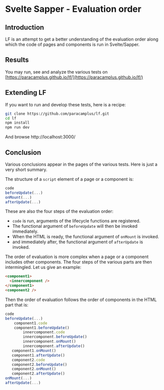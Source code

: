 # Svelte Sapper - Evaluation order

## Introduction

LF is an attempt to get a better understanding of the evaluation order
along which the code of pages and components is run in Svelte/Sapper.

## Results

You may run, see and analyze the various tests on 
[https://paracamplus.github.io/lf/](https://paracamplus.github.io/lf/)

## Extending LF

If you want to run and develop these tests, here is a recipe:

```bash
git clone https://github.com/paracamplus/lf.git
cd lf 
npm install
npm run dev
```

And browse http://localhost:3000/

## Conclusion

Various conclusions appear in the pages of the various tests. Here is
just a very short summary.

The structure of a `script` element of a page or a component is:

``` javascript
code
beforeUpdate(...)
onMount(...)
afterUpdate(...)
```

These are also the four steps of the evaluation order:

- `code` is run, arguments of the lifecycle functions are registered. 
- The functional argument of `beforeUpdate` will then be invoked immediately.
- When the HTML is ready, the functional argument of `onMount` is invoked.
- and immediately after, the functional argument of `afterUpdate` is invoked.

The order of evaluation is more complex when a page or a component
includes other components. The four steps of the various parts are
then intermingled. Let us give an example:

``` html
<component1>
  <innercomponent />
</component1>
<component2 /> 
```

Then the order of evaluation follows the order of components
in the HTML part that is:

``` javascript
code
beforeUpdate(...)
    component1.code
    component1.beforeUpdate()
        innercomponent.code
        innercomponent.beforeUpdate()
        innercomponent.onMount()
        innercomponent.afterUpdate()
   component1.onMount()
   component1.afterUpdate()
   component2.code
   component2.beforeUpdate()
   component2.onMount()
   component2.afterUpdate()
onMount(...)
afterUpdate(...)
```




